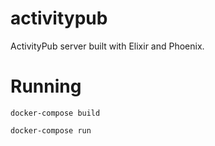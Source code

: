 # activitypub

ActivityPub server built with Elixir and Phoenix.

# Running

`docker-compose build`

`docker-compose run`